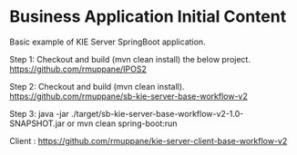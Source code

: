 Business Application Initial Content
====================================

Basic example of KIE Server SpringBoot application.

Step 1: Checkout and build (mvn clean install) the below project.
https://github.com/rmuppane/IPOS2

Step 2: Checkout and build (mvn clean install).
https://github.com/rmuppane/sb-kie-server-base-workflow-v2

Step 3: java -jar ./target/sb-kie-server-base-workflow-v2-1.0-SNAPSHOT.jar or mvn clean spring-boot:run


Client : https://github.com/rmuppane/kie-server-client-base-workflow-v2